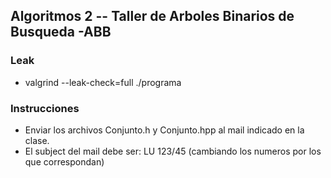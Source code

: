 ## Algoritmos 2 -- Taller de Arboles Binarios de Busqueda -ABB

### Leak

* valgrind --leak-check=full ./programa

### Instrucciones

* Enviar los archivos Conjunto.h y Conjunto.hpp al mail indicado en la clase.
* El subject del mail debe ser: LU 123/45 (cambiando los numeros por los que correspondan)
